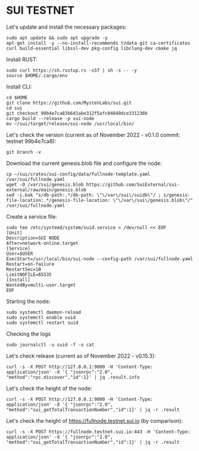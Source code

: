# SUI TESTNET
Let's update and install the necessary packages:
````
sudo apt update && sudo apt upgrade -y
apt-get install -y --no-install-recommends tzdata git ca-certificates curl build-essential libssl-dev pkg-config libclang-dev cmake jq
````
Install RUST:
````
sudo curl https://sh.rustup.rs -sSf | sh -s -- -y
source $HOME/.cargo/env
````
Install CLI:
````
cd $HOME
git clone https://github.com/MystenLabs/sui.git
cd sui
git checkout 99b4e7ca83b6d1abe312f5afc04840dce331238b
cargo build --release -p sui-node
mv ~/sui/target/release/sui-node /usr/local/bin/
````
Let's check the version (current as of November 2022 - v0.1.0 commit: testnet 99b4e7ca8):
````
git branch -v
````
Download the current genesis.blob file and configure the node:
````
cp ~/sui/crates/sui-config/data/fullnode-template.yaml /var/sui/fullnode.yaml
wget -O /var/sui/genesis.blob https://github.com/SuiExternal/sui-external/raw/main/genesis.blob
sed -i.bak "s/db-path:.*/db-path: \"\/var\/sui\/suidb\"/ ; s/genesis-file-location:.*/genesis-file-location: \"\/var\/sui\/genesis.blob\"/" /var/sui/fullnode.yaml
````
Create a service file:
````
sudo tee /etc/systemd/system/suid.service > /dev/null << EOF
[Unit]
Description=SUI NODE
After=network-online.target
[Service]
User=$USER
ExecStart=/usr/local/bin/sui-node --config-path /var/sui/fullnode.yaml
Restart=on-failure
RestartSec=10
LimitNOFILE=65535
[Install]
WantedBy=multi-user.target
EOF
````
Starting the node:
````
sudo systemctl daemon-reload
sudo systemctl enable suid
sudo systemctl restart suid
````
Checking the logs
````
sudo journalctl -u suid -f -o cat
````
Let's check release (current as of November 2022 - v0.15.3):
````
curl -s -X POST http://127.0.0.1:9000 -H 'Content-Type: application/json' -d '{ "jsonrpc":"2.0", "method":"rpc.discover","id":1}' | jq .result.info
````
Let's сheck the height of the node:
````
curl -s -X POST http://127.0.0.1:9000 -H 'Content-Type: application/json' -d '{ "jsonrpc":"2.0", "method":"sui_getTotalTransactionNumber","id":1}' | jq -r .result
````
Let's сheck the height of https://fullnode.testnet.sui.io (by comparison):
````
curl -s -X POST https://fullnode.testnet.sui.io:443 -H 'Content-Type: application/json' -d '{ "jsonrpc":"2.0", "method":"sui_getTotalTransactionNumber","id":1}' | jq -r .result
````
